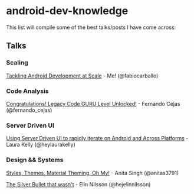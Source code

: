 # android-dev-knowledge

This list will compile some of the best talks/posts I have come across:

## Talks

### Scaling 

[Tackling Android Development at Scale](https://www.droidcon.com/media-detail?video=352670124) - Me! (@fabiocarballo)

### Code Analysis 

[Congratulations! Legacy Code GURU Level Unlocked!](https://www.youtube.com/watch?v=kWQudcaPdQs&feature=youtu.be) - Fernando Cejas (@fernando_cejas)

### Server Driven UI

[Using Server Driven UI to rapidly iterate on Android and Across Platforms](https://youtu.be/f8j4CqImf0U) - Laura Kelly (@heylaurakelly)

### Design && Systems

[Styles, Themes, Material Theming, Oh My!](https://youtu.be/B715b_je8GI) - Anita Singh (@anitas3791)

[The Silver Bullet that wasn't](https://www.droidcon.com/media-detail?video=352688824) - Elin Nilsson (@hejelinnilsson)



